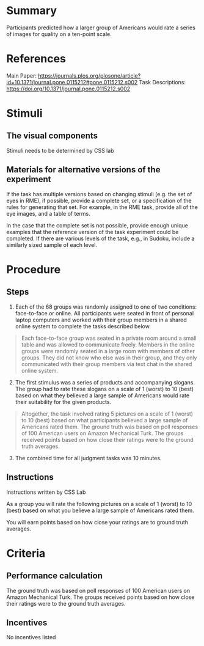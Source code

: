 # Summary
Participants predicted how a larger group of Americans would rate a series of images for quality on a ten-point scale.

# References
Main Paper: https://journals.plos.org/plosone/article?id=10.1371/journal.pone.0115212#pone.0115212.s002
Task Descriptions: https://doi.org/10.1371/journal.pone.0115212.s002

# Stimuli
## The visual components
Stimuli needs to be determined by CSS lab 

## Materials for alternative versions of the experiment 
If the task has multiple versions based on changing stimuli (e.g. the set of eyes in RME), if possible, provide a complete set, or a specification of the rules for generating that set. For example, in the RME task, provide all of the eye images, and a table of terms.  

In the case that the complete set is not possible, provide enough unique examples that the reference version of the task experiment could be completed. If there are various levels of the task, e.g., in Sudoku, include a similarly sized sample of each level.

# Procedure
## Steps
1. Each of the 68 groups was randomly assigned to one of two conditions: face-to-face or online. All participants were seated in front of personal laptop computers and worked with their group members in a shared online system to complete the tasks described below. 
> Each face-to-face group was seated in a private room around a small table and was allowed to communicate freely.
>  Members in the online groups were randomly seated in a large room with members of other groups. They did not know who else was in their group, and they only communicated with their group members via text chat in the shared online system. 
2. The first stimulus was a series of products and accompanying slogans. The group had to rate these slogans on a scale of 1 (worst) to 10 (best) based on what they believed a large sample of Americans would rate their suitability for the given products. 
> Altogether, the task involved rating 5 pictures on a scale of 1 (worst) to 10 (best) based on what participants believed a large sample of Americans rated them. The ground truth was based on poll responses of 100 American users on Amazon Mechanical Turk. 
> The groups received points based on how close their ratings were to the ground truth averages. 
3. The combined time for all judgment tasks was 10 minutes.


## Instructions
Instructions written by CSS Lab 

As a group you will rate the following pictures on a scale of 1 (worst) to 10 (best) based on what you believe a large sample of Americans rated them.

You will earn points based on how close your ratings are to ground truth averages. 

# Criteria
## Performance calculation
The ground truth was based on poll responses of 100 American users on Amazon Mechanical Turk. The groups received points based on how close their ratings were to the ground truth averages.

## Incentives
No incentives listed 
